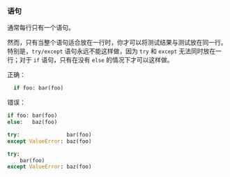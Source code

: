 ### 语句 

通常每行只有一个语句。

然而，只有当整个语句适合放在一行时，你才可以将测试结果与测试放在同一行。特别是，`try/except` 语句永远不能这样做，因为 `try` 和 `except` 无法同时放在一行；对于 `if` 语句，只有在没有 `else` 的情况下才可以这样做。

正确：

```python
  if foo: bar(foo)
```

错误：

```python
if foo: bar(foo)
else:   baz(foo)

try:               bar(foo)
except ValueError: baz(foo)

try:
    bar(foo)
except ValueError: baz(foo)
```
